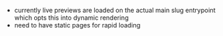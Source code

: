 - currently live previews are loaded on the actual main slug entrypoint which opts this into dynamic rendering
- need to have static pages for rapid loading
